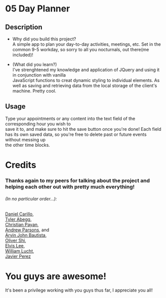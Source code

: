 # 05 Day Planner

## Description

- Why did you build this project?  
  A simple app to plan your day-to-day activities, meetings, etc.
Set in the common 9-5 workday, so sorry to all you nocturnals, out there(me included)!
 
- (What did you learn?)  
  I've strenghtened my knowledge and application of JQuery and using it in conjunction with vanilla  
JavaScript functions to creat dynamic styling to individual elements. As well as saving and retrieving
data from the local storage of the client's machine. Pretty cool.


## Usage
  Type your appointments or any content into the text field of the corresponding hour you wish to  
save it to, and make sure to hit the save button once you're done!
Each field has its own saved data, so you're free to delete past or future events without messing up  
the other time blocks.


# Credits
### Thanks again to my peers for talking about the project and helping each other out with pretty much everything!  
###### (In no particular order...):  
[Daniel Carillo](https://github.com/DanCarillo93),\
[Tyler Abegg](https://github.com/UnDuhDuhSea),\
[Christian Payan](https://github.com/chrispayan),\
[Andrew Parsons](https://github.com/tvnames), and\
[Arvin John Bautista](https://github.com/irvinek01),\
[Oliver Shi](),\
[Elvis Lee](),\
[William Lucht](https://github.com/d606n6k),\
[Javier Perez](https://github.com/eniqma69)  

# You guys are awesome!
It's been a privilege working with you guys thus far, I appreciate you all!

